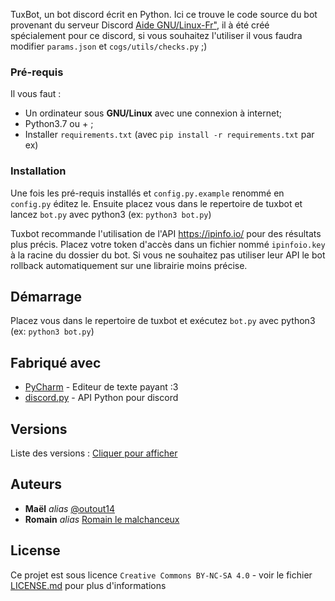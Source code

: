 TuxBot, un bot discord écrit en Python.
Ici ce trouve le code source du bot provenant du serveur Discord  [Aide GNU/Linux-Fr"](https://gnous.eu/discord "Rejoindre le serveur"), il à été créé spécialement pour ce discord, si vous souhaitez l'utiliser il vous faudra modifier ``params.json`` et ``cogs/utils/checks.py`` ;)

### Pré-requis

Il vous faut :

- Un ordinateur sous **GNU/Linux** avec une connexion à internet;
- Python3.7 ou + ;
- Installer ``requirements.txt`` (avec ``pip install -r requirements.txt`` par ex)

### Installation

Une fois les pré-requis installés et ``config.py.example`` renommé en ``config.py`` éditez le. Ensuite placez vous dans le repertoire de tuxbot et lancez ``bot.py`` avec python3 (ex: ``python3 bot.py``)

Tuxbot recommande l'utilisation de l'API https://ipinfo.io/ pour des résultats plus précis. Placez votre token d'accès dans un fichier nommé ``ipinfoio.key`` à la racine du dossier du bot. Si vous ne souhaitez pas utiliser leur API le bot rollback automatiquement sur une librairie moins précise. 

## Démarrage

Placez vous dans le repertoire de tuxbot et exécutez ``bot.py`` avec python3 (ex: ``python3 bot.py``)

## Fabriqué avec
* [PyCharm](https://www.jetbrains.com/pycharm/) - Editeur de texte payant :3
* [discord.py](https://github.com/Rapptz/discord.py) - API Python pour discord

## Versions
Liste des versions : [Cliquer pour afficher](https://github.com/outout14/tuxbot-bot/tags)

## Auteurs
* **Maël** _alias_ [@outout14](https://github.com/outout14)
* **Romain** _alias_ [Romain le malchanceux](https://github.com/Rom194)

## License

Ce projet est sous licence ``Creative Commons BY-NC-SA 4.0`` - voir le fichier [LICENSE.md](LICENSE.md) pour plus d'informations
